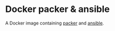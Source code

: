# Docker packer & ansible

A Docker image containing [packer](https://www.packer.io/) and [ansible](https://www.ansible.com/).
